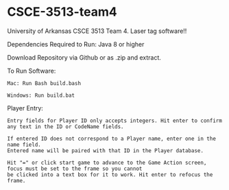 # CSCE-3513-team4
University of Arkansas CSCE 3513 Team 4. Laser tag software!!

Dependencies Required to Run: Java 8 or higher

Download Repository via Github or as .zip and extract.

To Run Software:

    Mac: Run Bash build.bash

    Windows: Run build.bat

Player Entry:

    Entry fields for Player ID only accepts integers. Hit enter to confirm any text in the ID or CodeName fields.

    If entered ID does not correspond to a Player name, enter one in the name field.
    Entered name will be paired with that ID in the Player database.

    Hit "=" or click start game to advance to the Game Action screen, focus must be set to the frame so you cannot 
    be clicked into a text box for it to work. Hit enter to refocus the frame.


